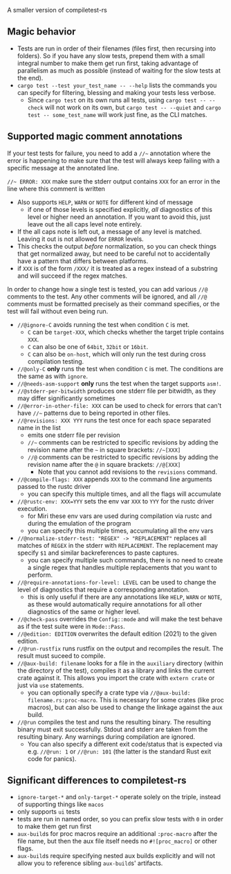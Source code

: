 A smaller version of compiletest-rs

## Magic behavior

* Tests are run in order of their filenames (files first, then recursing into folders).
  So if you have any slow tests, prepend them with a small integral number to make them get run first, taking advantage of parallelism as much as possible (instead of waiting for the slow tests at the end).
* `cargo test --test your_test_name -- --help` lists the commands you can specify for filtering, blessing and making your tests less verbose.
    * Since `cargo test` on its own runs all tests, using `cargo test -- --check` will not work on its own, but `cargo test -- --quiet` and `cargo test -- some_test_name` will work just fine, as the CLI matches.

## Supported magic comment annotations

If your test tests for failure, you need to add a `//~` annotation where the error is happening
to make sure that the test will always keep failing with a specific message at the annotated line.

`//~ ERROR: XXX` make sure the stderr output contains `XXX` for an error in the line where this comment is written

* Also supports `HELP`, `WARN` or `NOTE` for different kind of message
    * if one of those levels is specified explicitly, *all* diagnostics of this level or higher need an annotation. If you want to avoid this, just leave out the all caps level note entirely.
* If the all caps note is left out, a message of any level is matched. Leaving it out is not allowed for `ERROR` levels.
* This checks the output *before* normalization, so you can check things that get normalized away, but need to
    be careful not to accidentally have a pattern that differs between platforms.
* if `XXX` is of the form `/XXX/` it is treated as a regex instead of a substring and will succeed if the regex matches.

In order to change how a single test is tested, you can add various `//@` comments to the test.
Any other comments will be ignored, and all `//@` comments must be formatted precisely as
their command specifies, or the test will fail without even being run.

* `//@ignore-C` avoids running the test when condition `C` is met.
    * `C` can be `target-XXX`, which checks whether the target triple contains `XXX`.
    * `C` can also be one of `64bit`, `32bit` or `16bit`.
    * `C` can also be `on-host`, which will only run the test during cross compilation testing.
* `//@only-C` **only** runs the test when condition `C` is met. The conditions are the same as with `ignore`.
* `//@needs-asm-support` **only** runs the test when the target supports `asm!`.
* `//@stderr-per-bitwidth` produces one stderr file per bitwidth, as they may differ significantly sometimes
* `//@error-in-other-file: XXX` can be used to check for errors that can't have `//~` patterns due to being reported in other files.
* `//@revisions: XXX YYY` runs the test once for each space separated name in the list
    * emits one stderr file per revision
    * `//~` comments can be restricted to specific revisions by adding the revision name after the `~` in square brackets: `//~[XXX]`
    * `//@` comments can be restricted to specific revisions by adding the revision name after the `@` in square brackets: `//@[XXX]`
        * Note that you cannot add revisions to the `revisions` command.
* `//@compile-flags: XXX` appends `XXX` to the command line arguments passed to the rustc driver
    * you can specify this multiple times, and all the flags will accumulate
* `//@rustc-env: XXX=YYY` sets the env var `XXX` to `YYY` for the rustc driver execution.
    * for Miri these env vars are used during compilation via rustc and during the emulation of the program
    * you can specify this multiple times, accumulating all the env vars
* `//@normalize-stderr-test: "REGEX" -> "REPLACEMENT"` replaces all matches of `REGEX` in the stderr with `REPLACEMENT`. The replacement may specify `$1` and similar backreferences to paste captures.
    * you can specify multiple such commands, there is no need to create a single regex that handles multiple replacements that you want to perform.
* `//@require-annotations-for-level: LEVEL` can be used to change the level of diagnostics that require a corresponding annotation.
    * this is only useful if there are any annotations like `HELP`, `WARN` or `NOTE`, as these would automatically require annotations for all other diagnostics of the same or higher level.
* `//@check-pass` overrides the `Config::mode` and will make the test behave as if the test suite were in `Mode::Pass`.
* `//@edition: EDITION` overwrites the default edition (2021) to the given edition.
* `//@run-rustfix` runs rustfix on the output and recompiles the result. The result must suceed to compile.
* `//@aux-build: filename` looks for a file in the `auxiliary` directory (within the directory of the test), compiles it as a library and links the current crate against it. This allows you import the crate with `extern crate` or just via `use` statements.
    * you can optionally specify a crate type via `//@aux-build: filename.rs:proc-macro`. This is necessary for some crates (like proc macros), but can also be used to change the linkage against the aux build.
* `//@run` compiles the test and runs the resulting binary. The resulting binary must exit successfully. Stdout and stderr are taken from the resulting binary. Any warnings during compilation are ignored.
    * You can also specify a different exit code/status that is expected via e.g. `//@run: 1` or `//@run: 101` (the latter is the standard Rust exit code for panics).

## Significant differences to compiletest-rs

* `ignore-target-*` and `only-target-*` operate solely on the triple, instead of supporting things like `macos`
* only supports `ui` tests
* tests are run in named order, so you can prefix slow tests with `0` in order to make them get run first
* `aux-build`s for proc macros require an additional `:proc-macro` after the file name, but then the aux file itself needs no `#![proc_macro]` or other flags.
* `aux-build`s require specifying nested aux builds explicitly and will not allow you to reference sibling `aux-build`s' artifacts.
